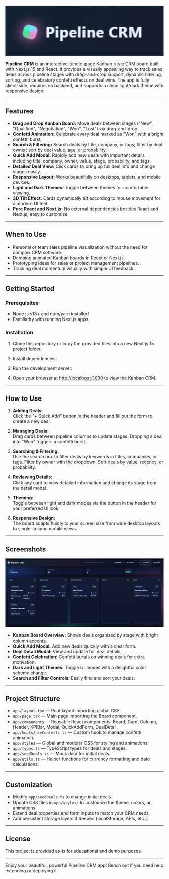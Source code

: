 ![Pipeline CRM](/public/name.png)

**Pipeline CRM** is an interactive, single-page Kanban-style CRM board built with Next.js 15 and React. It provides a visually appealing way to track sales deals across pipeline stages with drag-and-drop support, dynamic filtering, sorting, and celebratory confetti effects on deal wins. The app is fully client-side, requires no backend, and supports a clean light/dark theme with responsive design.

---

## Features

- **Drag and Drop Kanban Board:** Move deals between stages ("New", "Qualified", "Negotiation", "Won", "Lost") via drag-and-drop.
- **Confetti Animation:** Celebrate every deal marked as "Won" with a bright confetti burst.
- **Search & Filtering:** Search deals by title, company, or tags; filter by deal owner; sort by deal value, age, or probability.
- **Quick Add Modal:** Rapidly add new deals with important details including title, company, owner, value, stage, probability, and tags.
- **Detailed Deal View:** Click cards to bring up full deal info and change stages easily.
- **Responsive Layout:** Works beautifully on desktops, tablets, and mobile devices.
- **Light and Dark Themes:** Toggle between themes for comfortable viewing.
- **3D Tilt Effect:** Cards dynamically tilt according to mouse movement for a modern UI feel.
- **Pure React and Next.js:** No external dependencies besides React and Next.js; easy to customize.

---

## When to Use

- Personal or team sales pipeline visualization without the need for complex CRM software.
- Demoing animated Kanban boards in React or Next.js.
- Prototyping ideas for sales or project management pipelines.
- Tracking deal momentum visually with simple UI feedback.

---

## Getting Started

### Prerequisites

- Node.js v18+ and npm/yarn installed
- Familiarity with running Next.js apps

### Installation

1. Clone this repository or copy the provided files into a new Next.js 15 project folder.

2. Install dependencies:


3. Run the development server:


4. Open your browser at [http://localhost:3000](http://localhost:3000) to view the Kanban CRM.

---

## How to Use

1. **Adding Deals:**  
Click the "+ Quick Add" button in the header and fill out the form to create a new deal.

2. **Managing Deals:**  
Drag cards between pipeline columns to update stages. Dropping a deal into "Won" triggers a confetti burst.

3. **Searching & Filtering:**  
Use the search box to filter deals by keywords in titles, companies, or tags. Filter by owner with the dropdown. Sort deals by value, recency, or probability.

4. **Reviewing Details:**  
Click any card to view detailed information and change its stage from the detail modal.

5. **Theming:**  
Toggle between light and dark modes via the button in the header for your preferred UI look.

6. **Responsive Design:**  
The board adapts fluidly to your screen size from wide desktop layouts to single-column mobile views.

---

## Screenshots

![App Screenshot](/public/sample.png)

- **Kanban Board Overview:** Shows deals organized by stage with bright column accents.
- **Quick Add Modal:** Add new deals quickly with a clear form.
- **Deal Detail Modal:** View and update full deal details.
- **Confetti Celebration:** Confetti bursts on winning deals for extra motivation.
- **Dark and Light Themes:** Toggle UI modes with a delightful color scheme change.
- **Search and Filter Controls:** Easily find and sort your deals.

---

## Project Structure

- `app/layout.tsx` — Root layout importing global CSS.
- `app/page.tsx` — Main page importing the Board component.
- `app/components` — Reusable React components: Board, Card, Column, Header, KPIBar, Modal, QuickAddForm, DealDetail.
- `app/hooks/useConfetti.ts` — Custom hook to manage confetti animation.
- `app/styles` — Global and modular CSS for styling and animations.
- `app/types.ts` — TypeScript types for deals and stages.
- `app/seedDeals.ts` — Mock data for initial deals.
- `app/utils.ts` — Helper functions for currency formatting and date calculations.

---

## Customization

- Modify `app/seedDeals.ts` to change initial deals.
- Update CSS files in `app/styles/` to customize the theme, colors, or animations.
- Extend deal properties and form inputs to match your CRM needs.
- Add persistent storage layers if desired (localStorage, APIs, etc.).

---

## License

This project is provided as-is for educational and demo purposes.

---

Enjoy your beautiful, powerful Pipeline CRM app! Reach out if you need help extending or deploying it.
